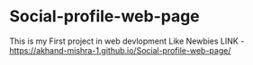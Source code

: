 # Social-profile-web-page
This is my First project  in web devlopment  Like Newbies
LINK -https://akhand-mishra-1.github.io/Social-profile-web-page/
